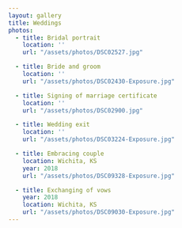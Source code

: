 ```yaml
---
layout: gallery
title: Weddings
photos:
  - title: Bridal portrait
    location: ''
    url: "/assets/photos/DSC02527.jpg"

  - title: Bride and groom
    location: ''
    url: "/assets/photos/DSC02430-Exposure.jpg"

  - title: Signing of marriage certificate
    location: ''
    url: "/assets/photos/DSC02900.jpg"

  - title: Wedding exit
    location: ''
    url: "/assets/photos/DSC03224-Exposure.jpg"

  - title: Embracing couple
    location: Wichita, KS
    year: 2018
    url: "/assets/photos/DSC09328-Exposure.jpg"

  - title: Exchanging of vows
    year: 2018
    location: Wichita, KS
    url: "/assets/photos/DSC09030-Exposure.jpg"
---
```

